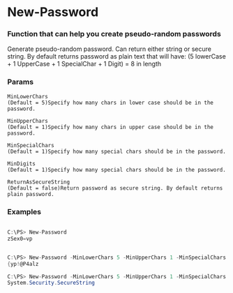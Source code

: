# New-Password

### Function that can help you create pseudo-random passwords

Generate pseudo-random password. Can return either string or secure string.
By default returns password as plain text that will have:
 (5 lowerCase + 1 UpperCase + 1 SpecialChar + 1 Digit) = 8 in length

### Params
```
MinLowerChars
(Default = 5)Specify how many chars in lower case should be in the password.

MinUpperChars
(Default = 1)Specify how many chars in upper case should be in the password.

MinSpecialChars
(Default = 1)Specify how many special chars should be in the password.

MinDigits
(Default = 1)Specify how many special chars should be in the password.

ReturnAsSecureString
(Default = false)Return password as secure string. By default returns plain password.
```

### Examples
```csharp

C:\PS> New-Password
zSex0=vp


C:\PS> New-Password -MinLowerChars 5 -MinUpperChars 1 -MinSpecialChars 4
{yp!@P4alz

C:\PS> New-Password -MinLowerChars 5 -MinUpperChars 1 -MinSpecialChars 4 -ReturnAsSecureString
System.Security.SecureString
```